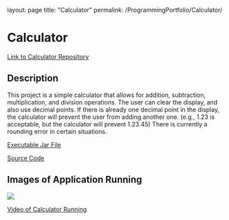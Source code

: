 layout: page
title: "Calculator"
permalink: /ProgrammingPortfolio/Calculator/

# Calculator

[Link to Calculator Repository](https://github.com/aaWang27/Calculator)

## Description

This project is a simple calculator that allows for addition, subtraction, multiplication, and division operations. The user can clear the display, and also use decimal points. If there is already one decimal point in the display, the calculator will prevent the user from adding another one. (e.g., 1.23 is acceptable, but the calculator will prevent 1.23.45) There is currently a rounding error in certain situations.

[Executable Jar File](https://github.com/aaWang27/aaWang27.github.io/raw/gh-pages/Calculator/Calculator.jar)

[Source Code](https://github.com/aaWang27/aaWang27.github.io/raw/gh-pages/Calculator/CalculatorCode.zip)

## Images of Application Running

![](https://github.com/aaWang27/aaWang27.github.io/blob/gh-pages/Calculator/images/CalculatorStart.PNG?raw=true)

[Video of Calculator Running](https://github.com/aaWang27/aaWang27.github.io/raw/gh-pages/Calculator/images/CalculatorRunning.avi)
